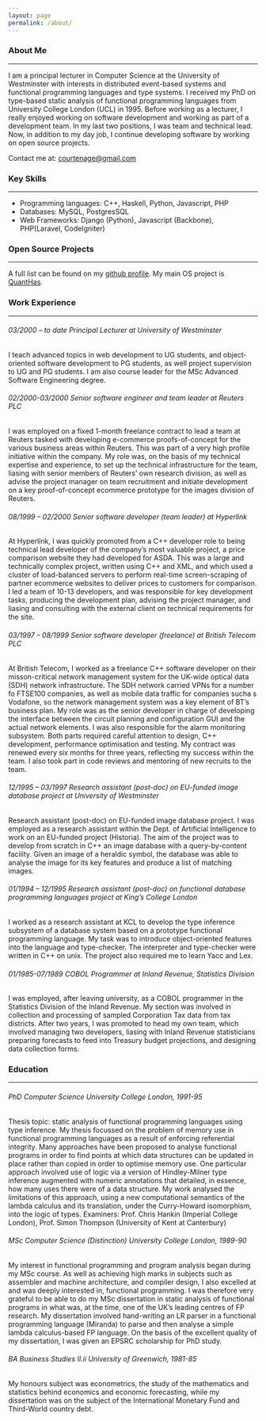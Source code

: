 ```yaml
---
layout: page
permalink: /about/
---
```


### About Me
---
I am a principal lecturer in Computer Science at the University of Westminster with interests in distributed event-based systems and functional programming languages and type systems.  I received my PhD on type-based static analysis of functional programming languages from University College London (UCL) in 1995. Before working as a lecturer, I really enjoyed working on software development and working as part of a development team. In my last two positions, I was team and technical lead.  Now, in addition to my day job, I continue developing software by working on open source projects.

Contact me at: [courtenage@gmail.com](mailto:courtenage@gmail.com)

### Key Skills
---

- Programming languages: C++, Haskell, Python, Javascript, PHP
- Databases: MySQL, PostgresSQL
- Web Frameworks: Django (Python), Javascript (Backbone), PHP(Laravel, CodeIgniter)

### Open Source Projects
---
A full list can be found on my [github profile](https://github.com/simoncourtenage).  My main OS project is [QuantHas](https://github.com/simoncourtenage/quanthas).

### Work Experience
---

###### 03/2000 – to date Principal Lecturer at University of Westminster

I teach advanced topics in web development to UG students, and object-oriented software development to PG students, as well project supervision to UG and PG students. I am also course leader for the MSc Advanced Software Engineering degree.

###### 02/2000-03/2000 Senior software engineer and team leader at Reuters PLC
I was employed on a fixed 1-month freelance contract to lead a team at Reuters tasked with developing e-commerce proofs-of-concept for the various business areas within Reuters.  This was part of a very high profile initiative within the company.  My role was, on the basis of my technical expertise and experience, to set up the technical infrastructure for the team, liasing with senior members of Reuters’ own research division, as well as advise the project manager on team recruitment and initiate development on a key proof-of-concept ecommerce prototype for the images division of Reuters.

###### 08/1999 – 02/2000 Senior software developer (team leader) at Hyperlink
At Hyperlink, I was quickly promoted from a C++ developer role to being technical lead developer of the company’s most valuable project, a price comparison website they had developed for ASDA.  This was a large and technically complex project, written using C++ and XML, and which used a cluster of load-balanced servers to perform real-time screen-scraping of partner ecommerce websites to deliver prices to customers for comparison.  I led a team of 10-13 developers, and was responsible for key development tasks, producing the development plan, advising the project manager, and liasing and consulting with the external client on technical requirements for the site.

###### 03/1997 – 08/1999 Senior software developer (freelance) at British Telecom PLC
At British Telecom, I worked as a freelance C++ software developer on their misson-critical network management system for the UK-wide optical data (SDH) network infrastructure.  The SDH network carried VPNs for a number fo FTSE100 companies, as well as mobile data traffic for companies sucha s Vodafone, so the network management system was a key element of BT’s business plan.  My role was as the senior developer in charge of developing the interface between the circuit planning and configuration GUI and the actual network elements.  I was also responsible for the alarm monitoring subsystem.  Both parts required careful attention to design, C++ development, performance optimisation and testing.  My contract was renewed every six months for three years, reflecting my success within the team.  I also took part in code reviews and mentoring of new recruits to the team.

###### 12/1995 – 03/1997 Research assistant (post-doc) on EU-funded image database project at University of Westminster
Research assistant (post-doc) on EU-funded image database project.
I was employed as a research assistant within the Dept. of Artificial Intelligence to work on an EU-funded project (Historia).  The aim of the project was to develop from scratch in C++ an image database with a query-by-content facility. Given an image of a heraldic symbol, the database was able to analyse the image for its key features and produce a list of matching images. 

###### 01/1994 – 12/1995 Research assistant (post-doc) on functional database programming languages project at King’s College London
I worked as a research assistant at KCL to develop the type inference subsystem of a database system based on a prototype functional programming language.  My task was to introduce object-oriented features into the language and type-checker.  The interpreter and type-checker were written in C++ on unix.  The project also required me to learn Yacc and Lex.


###### 01/1985-07/1989 COBOL Programmer at Inland Revenue, Statistics Division
I was employed, after leaving university, as a COBOL programmer in the Statistics Division of the Inland Revenue.  My section was involved in collection and processing of sampled Corporation Tax data from tax districts.  After two years, I was promoted to head my own team, which involved managing two developers, liasing with Inland Revenue statisticians preparing forecasts to feed into Treasury budget projections, and designing data collection forms.

### Education
---

###### PhD Computer Science University College London, 1991-95
Thesis topic: static analysis of functional programming languages using type inference.
My thesis focussed on the problem of memory use in functional programming languages as a result of enforcing referential integrity.  Many approaches have been proposed to analyse functional programs in order to find points at which data structures can be updated in place rather than copied in order to optimise memory use.  One particular approach involved use of logic via a version of Hindley-Milner type inference augmented with numeric annotations that detailed, in essence, how many uses there were of a data structure.  My work analysed the limitations of this approach, using a new computational semantics of the lambda calculus and its translation, under the Curry-Howard isomorphism, into the logic of types.
Examiners: Prof. Chris Hankin (Imperial College London), Prof. Simon Thompson (University of Kent at Canterbury)

###### MSc Computer Science (Distinction)  University College London, 1989-90
My interest in functional programming and program analysis began during my MSc course. As well as achieving high marks in subjects such as assembler and machine architecture, and compiler design, I also excelled at and was deeply interested in, functional programming.  I was therefore very grateful to be able to do my MSc dissertation in static analysis of functional programs in what was, at the time, one of the UK’s leading centres of FP research.  My dissertation involved hand-writing an LR parser in a functional programming language (Miranda) to parse and then analyse a simple lambda calculus-based FP language.  On the basis of the excellent quality of my dissertation, I was given an EPSRC scholarship for PhD study.

###### BA Business Studies  II.ii University of Greenwich, 1981-85
My honours subject was econometrics, the study of the mathematics and statistics behind economics and economic forecasting, while my dissertation was on the subject of the International Monetary Fund and Third-World country debt.
